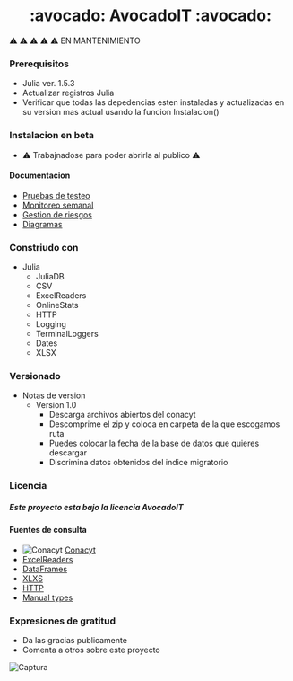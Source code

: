 <h1 align="center">  :avocado: AvocadoIT :avocado: </h1>                       

 :warning: :warning: :warning: :warning: :warning: EN MANTENIMIENTO 

### Prerequisitos
- Julia ver. 1.5.3
- Actualizar registros Julia
- Verificar que todas las depedencias esten instaladas y actualizadas en su version mas actual usando la funcion Instalacion()

### Instalacion en beta
- :warning:	Trabajnadose para poder abrirla al publico :warning:	


#### Documentacion

- [Pruebas de testeo](https://docs.google.com/document/d/1zBoVNa-wu0sDKJZIGAE1M4t3dKF4zB10/edit)
- [Monitoreo semanal](https://docs.google.com/document/d/1zW7SAImudc0uELWdlGQNxZkWfY7XK74V/edit?rtpof=true)
- [Gestion de riesgos](https://docs.google.com/document/d/1zTWDvQ7vHoFZQ6OGioEXiaex0mPl4dkH/edit)
- [Diagramas](https://drive.google.com/file/d/19TIxe9JNpFI628FSW4Zw_Nwf1LZ-n_rx/view?usp=sharing)


### Constriudo con
- Julia
  - JuliaDB
  - CSV
  - ExcelReaders
  - OnlineStats
  - HTTP
  - Logging
  - TerminalLoggers
  - Dates
  - XLSX
### Versionado
- Notas de version
  - Version 1.0
    - Descarga archivos abiertos del conacyt
    - Descomprime el zip y coloca en carpeta de la que escogamos ruta
    - Puedes colocar la fecha de la base de datos que quieres descargar
    - Discrimina datos obtenidos del indice migratorio
  
### Licencia
##### Este proyecto esta bajo la licencia AvocadoIT



#### Fuentes de consulta 
- ![Conacyt](https://user-images.githubusercontent.com/64434461/105337153-b0426100-5b9f-11eb-9d10-239d352fc87f.jpg) [Conacyt](https://datos.covid-19.conacyt.mx/)
- [ExcelReaders](https://github.com/queryverse/ExcelReaders.jl)
- [DataFrames](https://dataframes.juliadata.org/stable/)
- [XLXS](https://felipenoris.github.io/XLSX.jl/dev/)
- [HTTP](https://github.com/JuliaWeb/HTTP.jl)
- [Manual types](https://docs.julialang.org/en/v1/manual/types/)

### Expresiones de gratitud
- Da las gracias publicamente
- Comenta a otros sobre este proyecto




![Captura](https://user-images.githubusercontent.com/64434461/105337408-fbf50a80-5b9f-11eb-8cfc-668c7851a330.PNG)





